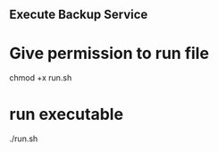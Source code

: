 ## Execute Backup Service ##

# Give permission to run file #

chmod +x run.sh

# run executable #

./run.sh

